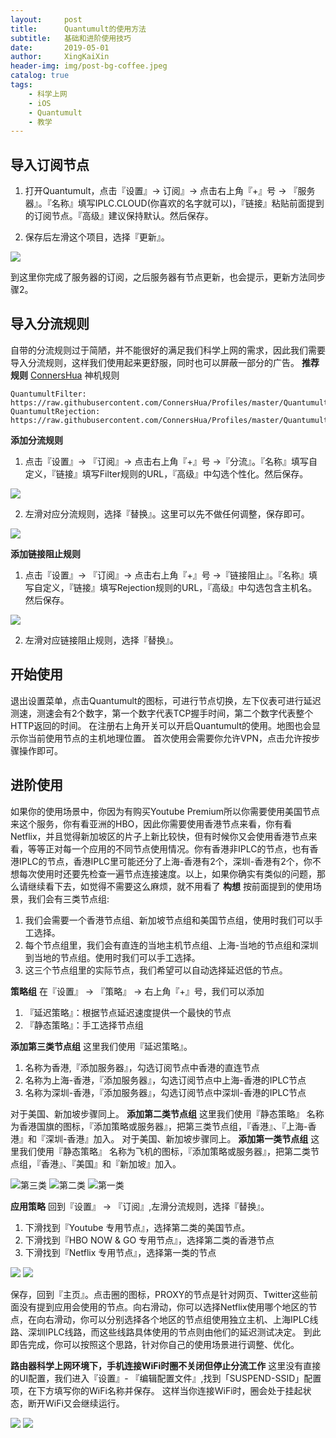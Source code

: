 ```yaml
---
layout:     post
title:      Quantumult的使用方法
subtitle:   基础和进阶使用技巧
date:       2019-05-01
author:     XingKaiXin
header-img: img/post-bg-coffee.jpeg
catalog: true
tags:
    - 科学上网
    - iOS
    - Quantumult
    - 教学
---
```


## 导入订阅节点
1. 打开Quantumult，点击『设置』-> 订阅』-> 点击右上角『+』号 -> 『服务器』。『名称』填写IPLC.CLOUD(你喜欢的名字就可以)，『链接』粘贴前面提到的订阅节点。『高级』建议保持默认。然后保存。


2. 保存后左滑这个项目，选择『更新』。


![](https://paper-attachments.dropbox.com/s_E93F0703280D5428F0BA890689E6A3957FC5DA07F12D7478EBB948B8A711987B_1556121892754_image.png)


到这里你完成了服务器的订阅，之后服务器有节点更新，也会提示，更新方法同步骤2。

## 导入分流规则

自带的分流规则过于简陋，并不能很好的满足我们科学上网的需求，因此我们需要导入分流规则，这样我们使用起来更舒服，同时也可以屏蔽一部分的广告。
**推荐规则**
[ConnersHua](https://github.com/ConnersHua/Profiles) 神机规则


    QuantumultFilter:
    https://raw.githubusercontent.com/ConnersHua/Profiles/master/Quantumult/Pro.conf
    QuantumultRejection:
    https://raw.githubusercontent.com/ConnersHua/Profiles/master/Quantumult/Rejection.conf

**添加分流规则**

1. 点击『设置』-> 『订阅』-> 点击右上角『+』号 ->『分流』。『名称』填写自定义，『链接』填写Filter规则的URL，『高级』中勾选个性化。然后保存。


![](https://paper-attachments.dropbox.com/s_E93F0703280D5428F0BA890689E6A3957FC5DA07F12D7478EBB948B8A711987B_1556121919531_image.png)

2. 左滑对应分流规则，选择『替换』。这里可以先不做任何调整，保存即可。


![](https://paper-attachments.dropbox.com/s_E93F0703280D5428F0BA890689E6A3957FC5DA07F12D7478EBB948B8A711987B_1556121925594_image.png)


**添加链接阻止规则**

1. 点击『设置』-> 『订阅』-> 点击右上角『+』号 ->『链接阻止』。『名称』填写自定义，『链接』填写Rejection规则的URL，『高级』中勾选包含主机名。然后保存。


![](https://paper-attachments.dropbox.com/s_E93F0703280D5428F0BA890689E6A3957FC5DA07F12D7478EBB948B8A711987B_1556121930269_image.png)

2. 左滑对应链接阻止规则，选择『替换』。
## 开始使用

退出设置菜单，点击Quantumult的图标，可进行节点切换，左下仪表可进行延迟测速，测速会有2个数字，第一个数字代表TCP握手时间，第二个数字代表整个HTTP返回的时间。
在注册右上角开关可以开启Quantumult的使用。地图也会显示你当前使用节点的主机地理位置。
首次使用会需要你允许VPN，点击允许按步骤操作即可。

## 进阶使用

如果你的使用场景中，你因为有购买Youtube Premium所以你需要使用美国节点来这个服务，你有看亚洲的HBO，因此你需要使用香港节点来看，你有看Netflix，并且觉得新加坡区的片子上新比较快，但有时候你又会使用香港节点来看，等等正对每一个应用的不同节点使用情况。你有香港非IPLC的节点，也有香港IPLC的节点，香港IPLC里可能还分了上海-香港有2个，深圳-香港有2个，你不想每次使用时还要先检查一遍节点连接速度。以上，如果你确实有类似的问题，那么请继续看下去，如觉得不需要这么麻烦，就不用看了
**构想**
按前面提到的使用场景，我们会有三类节点组:

1. 我们会需要一个香港节点组、新加坡节点组和美国节点组，使用时我们可以手工选择。
2. 每个节点组里，我们会有直连的当地主机节点组、上海-当地的节点组和深圳到当地的节点组。使用时我们可以手工选择。
3. 这三个节点组里的实际节点，我们希望可以自动选择延迟低的节点。

**策略组**
在『设置』 -> 『策略』 -> 右上角『+』号，我们可以添加

1. 『延迟策略』：根据节点延迟速度提供一个最快的节点
2. 『静态策略』：手工选择节点组

**添加第三类节点组**
这里我们使用『延迟策略』。

1. 名称为香港,『添加服务器』，勾选订阅节点中香港的直连节点
2. 名称为上海-香港，『添加服务器』，勾选订阅节点中上海-香港的IPLC节点
3. 名称为深圳-香港，『添加服务器』，勾选订阅节点中深圳-香港的IPLC节点

对于美国、新加坡步骤同上。
**添加第二类节点组**
这里我们使用『静态策略』
名称为香港国旗的图标，『添加策略或服务器』，把第三类节点组，『香港』、『上海-香港』和『深圳-香港』加入。
对于美国、新加坡步骤同上。
**添加第一类节点组**
这里我们使用『静态策略』
名称为飞机的图标，『添加策略或服务器』，把第二类节点组，『香港』、『美国』和『新加坡』加入。


![第三类](https://paper-attachments.dropbox.com/s_E93F0703280D5428F0BA890689E6A3957FC5DA07F12D7478EBB948B8A711987B_1556121939374_image.png)
![第二类](https://paper-attachments.dropbox.com/s_E93F0703280D5428F0BA890689E6A3957FC5DA07F12D7478EBB948B8A711987B_1556122089508_image.png)
![第一类](https://paper-attachments.dropbox.com/s_E93F0703280D5428F0BA890689E6A3957FC5DA07F12D7478EBB948B8A711987B_1556121964497_image.png)


**应用策略**
回到『设置』 -> 『订阅』,左滑分流规则，选择『替换』。

1. 下滑找到『Youtube 专用节点』，选择第二类的美国节点。
2. 下滑找到『HBO NOW & GO 专用节点』，选择第二类的香港节点
3. 下滑找到『Netflix 专用节点』，选择第一类的节点


![](https://paper-attachments.dropbox.com/s_E93F0703280D5428F0BA890689E6A3957FC5DA07F12D7478EBB948B8A711987B_1556121979263_image.png)
![](https://paper-attachments.dropbox.com/s_E93F0703280D5428F0BA890689E6A3957FC5DA07F12D7478EBB948B8A711987B_1556122074453_image.png)


保存，回到『主页』。点击圈的图标，PROXY的节点是针对网页、Twitter这些前面没有提到应用会使用的节点。向右滑动，你可以选择Netflix使用哪个地区的节点，在向右滑动，你可以分别选择各个地区的节点组使用独立主机、上海IPLC线路、深圳IPLC线路，而这些线路具体使用的节点则由他们的延迟测试决定。
到此即告完成，你可以按照这个思路，针对你自己的使用场景进行调整、优化。

**路由器科学上网环境下，手机连接WiFi时圈不关闭但停止分流工作**
这里没有直接的UI配置，我们进入『设置』- 『编辑配置文件』,找到「SUSPEND-SSID」配置项，在下方填写你的WiFi名称并保存。
这样当你连接WiFi时，圈会处于挂起状态，断开WiFi又会继续运行。

![](https://paper-attachments.dropbox.com/s_E93F0703280D5428F0BA890689E6A3957FC5DA07F12D7478EBB948B8A711987B_1556121987839_image.png)
![](https://paper-attachments.dropbox.com/s_E93F0703280D5428F0BA890689E6A3957FC5DA07F12D7478EBB948B8A711987B_1556121993476_image.png)


